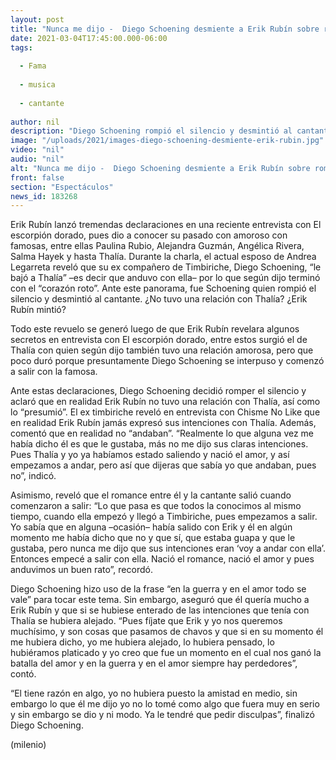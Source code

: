 ```yaml
---
layout: post
title: "Nunca me dijo -  Diego Schoening desmiente a Erik Rubín sobre romance con Thalía"
date: 2021-03-04T17:45:00.000-06:00
tags:
  
  - Fama
  
  - musica
  
  - cantante
  
author: nil
description: "Diego Schoening rompió el silencio y desmintió al cantante. ¿No tuvo una relación con Thalía? ¿Erik Rubín mintió? ¿Le bajó a la novia? "
image: "/uploads/2021/images-diego-schoening-desmiente-erik-rubin.jpg"
video: "nil"
audio: "nil"
alt: "Nunca me dijo -  Diego Schoening desmiente a Erik Rubín sobre romance con Thalía"
front: false
section: "Espectáculos"
news_id: 183268
---
```


Erik Rubín lanzó tremendas declaraciones en una reciente entrevista con El escorpión dorado, pues dio a conocer su pasado con amoroso con famosas, entre ellas Paulina Rubio, Alejandra Guzmán, Angélica Rivera, Salma Hayek y hasta Thalía. Durante la charla, el actual esposo de Andrea Legarreta reveló que su ex compañero de Timbiriche, Diego Schoening, “le bajó a Thalía” –es decir que anduvo con ella– por lo que según dijo terminó con el “corazón roto”. Ante este panorama, fue Schoening quien rompió el silencio y desmintió al cantante. ¿No tuvo una relación con Thalía? ¿Erik Rubín mintió? 

Todo este revuelo se generó luego de que Erik Rubín revelara algunos secretos en entrevista con El escorpión dorado, entre estos surgió el de Thalía con quien según dijo también tuvo una relación amorosa, pero que poco duró porque presuntamente Diego Schoening se interpuso y comenzó a salir con la famosa. 

Ante estas declaraciones, Diego Schoening decidió romper el silencio y aclaró que en realidad Erik Rubín no tuvo una relación con Thalía, así como lo “presumió”. El ex timbiriche reveló en entrevista con Chisme No Like que en realidad Erik Rubín jamás expresó sus intenciones con Thalía. Además, comentó que en realidad no “andaban”. “Realmente lo que alguna vez me había dicho él es que le gustaba, más no me dijo sus claras intenciones. Pues Thalía y yo ya habíamos estado saliendo y nació el amor, y así empezamos a andar, pero así que dijeras que sabía yo que andaban, pues no”, indicó. 

Asimismo, reveló que el romance entre él y la cantante salió cuando comenzaron a salir: “Lo que pasa es que todos la conocimos al mismo tiempo, cuando ella empezó y llegó a Timbiriche, pues empezamos a salir. Yo sabía que en alguna –ocasión– había salido con Erik y él en algún momento me había dicho que no y que sí, que estaba guapa y que le gustaba, pero nunca me dijo que sus intenciones eran ‘voy a andar con ella’. Entonces empecé a salir con ella. Nació el romance, nació el amor y pues anduvimos un buen rato”, recordó. 

Diego Schoening hizo uso de la frase “en la guerra y en el amor todo se vale” para tocar este tema. Sin embargo, aseguró que él quería mucho a Erik Rubín y que si se hubiese enterado de las intenciones que tenía con Thalía se hubiera alejado. “Pues fíjate que Erik y yo nos queremos muchísimo, y son cosas que pasamos de chavos y que si en su momento él me hubiera dicho, yo me hubiera alejado, lo hubiera pensado, lo hubiéramos platicado y yo creo que fue un momento en el cual nos ganó la batalla del amor y en la guerra y en el amor siempre hay perdedores”, contó. 

“El tiene razón en algo, yo no hubiera puesto la amistad en medio, sin embargo lo que él me dijo yo no lo tomé como algo que fuera muy en serio y sin embargo se dio y ni modo. Ya le tendré que pedir disculpas”, finalizó Diego Schoening. 

(milenio)